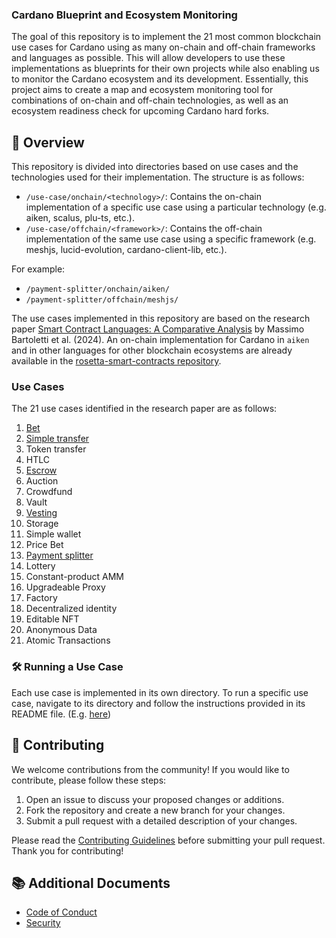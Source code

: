 ### Cardano Blueprint and Ecosystem Monitoring

The goal of this repository is to implement the 21 most common blockchain use cases for Cardano using as many on-chain and off-chain frameworks and languages as possible. This will allow developers to use these implementations as blueprints for their own projects while also enabling us to monitor the Cardano ecosystem and its development. Essentially, this project aims to create a map and ecosystem monitoring tool for combinations of on-chain and off-chain technologies, as well as an ecosystem readiness check for upcoming Cardano hard forks.

## 🎡 Overview

This repository is divided into directories based on use cases and the technologies used for their implementation. The structure is as follows:

- `/use-case/onchain/<technology>/`: Contains the on-chain implementation of a specific use case using a particular technology (e.g. aiken, scalus, plu-ts, etc.).
- `/use-case/offchain/<framework>/`: Contains the off-chain implementation of the same use case using a specific framework (e.g. meshjs, lucid-evolution, cardano-client-lib, etc.).

For example:
- `/payment-splitter/onchain/aiken/`
- `/payment-splitter/offchain/meshjs/`

The use cases implemented in this repository are based on the research paper [Smart Contract Languages: A Comparative Analysis](https://arxiv.org/abs/2404.04129) by Massimo Bartoletti et al. (2024). An on-chain implementation for Cardano in `aiken` and in other languages for other blockchain ecosystems are already available in the [rosetta-smart-contracts repository](https://github.com/blockchain-unica/rosetta-smart-contracts).

### Use Cases

The 21 use cases identified in the research paper are as follows:

1. [Bet](bet/README.md)  
2. [Simple transfer](simple-transfer.README.md)  
3. Token transfer  
4. HTLC  
5. [Escrow](escrow/README.md)  
6. Auction  
7. Crowdfund  
8. Vault  
9. [Vesting](vesting/README.md)  
10. Storage  
11. Simple wallet  
12. Price Bet  
13. [Payment splitter](payment-splitter/README.md)
14. Lottery  
15. Constant-product AMM  
16. Upgradeable Proxy  
17. Factory  
18. Decentralized identity  
19. Editable NFT  
20. Anonymous Data  
21. Atomic Transactions  

### 🛠 Running a Use Case

Each use case is implemented in its own directory. To run a specific use case, navigate to its directory and follow the instructions provided in its README file. (E.g. [here](payment-splitter/README.md))

## 💙 Contributing

We welcome contributions from the community! If you would like to contribute, please follow these steps:

1. Open an issue to discuss your proposed changes or additions.
2. Fork the repository and create a new branch for your changes.
3. Submit a pull request with a detailed description of your changes.

Please read the [Contributing Guidelines](CONTRIBUTING.md) before submitting your pull request. Thank you for contributing!

## 📚 Additional Documents

- [Code of Conduct](CODE_OF_CONDUCT.md)
- [Security](SECURITY.md)